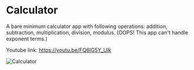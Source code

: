 # **Calculator**

A bare minimum calculator app with following operations: addition, subtraction, multiplication, division, modulus.
(OOPS! This app can't handle exponent terms.)

Youtube link: https://youtu.be/FQ6IG5Y_Ulk

![Calculator](https://user-images.githubusercontent.com/57301792/76321604-44009b00-6308-11ea-837a-e1e72d02c209.jpg)
